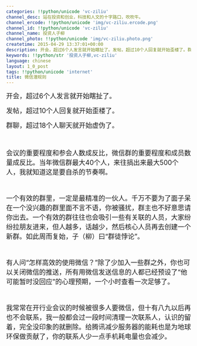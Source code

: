 ```yaml
---
categories: !!python/unicode 'vc-ziliu'
channel_desc: 站在投资和创业，科技和人文的十字路口，吹吹牛。
channel_ercode: !!python/unicode 'img/vc-ziliu.ercode.png'
channel_id: !!python/unicode 'vc-ziliu'
channel_name: 投资人子柳
channel_photo: !!python/unicode 'img/vc-ziliu.photo.png'
createtime: 2015-04-29 13:37:01+00:00
description: 开会，超过6个人发言就开始瞎扯了。发帖，超过10个人回复就开始歪楼了。群聊，超过18个人聊天就开始虚伪了。
keywords: !!python/str '投资人子柳,vc-ziliu'
language: chinese
layout: 1_0_post
tags: !!python/unicode 'internet'
title: 微信潜规则
---
```

<div class="rich_media_content" id="js_content">
<p>
<span style="font-size: 18px;">
          开会，超过6个人发言就开始瞎扯了。
         </span>
</p>
<p>
<span style="font-size: 18px;">
          发帖，超过10个人回复就开始歪楼了。
         </span>
</p>
<p>
<span style="font-size: 18px;">
          群聊，超过18个人聊天就开始虚伪了。
         </span>
</p>
<p>
<span style="font-size: 18px;">
<br/>
</span>
</p>
<p>
<span style="font-size: 18px;">
          会议的重要程度和参会人数成反比，微信群的重要程度和成员数量成反比。当年微信群最大40个人，来往搞出来最大500个人，我就知道这是要自杀的节奏啊。
         </span>
</p>
<p>
<br/>
</p>
<p>
<span style="font-size: 18px;">
          一个有效的群里，一定是最精准的一伙人。千万不要为了面子呆在一个没兴趣的群里面不言不语，你被骚扰，群主也不好意思请你出去。一个有效的群往往也会吸引一些有关联的人员，大家纷纷拉朋友进来，但人越多，话越少，然后核心人员再去创建一个新群。如此周而复始，子（柳）曰“群徒悖论”。
         </span>
</p>
<p>
<br/>
</p>
<p>
<span style="font-size: 18px;">
          有人问“怎样高效的使用微信？”除了少加入一些群之外，你也可以关闭微信的推送，所有用微信发送信息的人都已经预设了“他可能暂时没回应”的心理预期，一个小时查看一次足够了。
         </span>
</p>
<p>
<br/>
</p>
<p>
<span style="font-size: 18px;">
          我常常在开行业会议的时候被很多人要微信，但十有八九以后再也不会联系，我一般都会过一段时间清理一次联系人，认识的留着，完全没印象的就删除。给腾讯减少服务器的能耗也是为地球环保做贡献了，你的联系人少一点手机耗电量也会减少。
         </span>
</p>
</div>